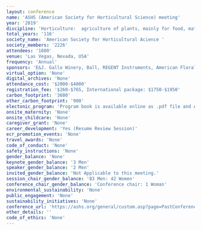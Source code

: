 ```yaml
---
layout: conference 
name: 'ASHS (American Society for Horticultural Science) meeting'
year: '2019'
discipline: 'Horticulture:  agriculture of plants, mainly for food, materials, comfort and beauty for decoration'
total_years: '116'
society_name: 'American Society for Horticultural Acience '
society_members: '2226'
attendees: '1800'
venue: 'Las Vegas, Nevada, USA'
frequency: 'Annual'
sponsors: 'E&J. Gallo Winery, Ball, REGENT Instruments, American Floral Endowment'
virtual_option: 'None'
digital_archives: 'None'
attendance_cost: '$2000-$4000'
registration_fee: '$260-$765, International package: $1750-$1950'
carbon_footprint: '3600'
other_carbon_footprint: '900'
electonic_program: 'Program book is available online as .pdf file and App.'
onsite_maternity: 'None'
onsite_childcare: 'None'
caregiver_grant: 'None'
career_development: 'Yes (Resume Review Session)'
ecr_promotion_events: 'None'
travel_awards: 'None'
code_of_conduct: 'None'
safety_instructions: 'None'
gender_balance: 'None'
keynote_gender_balance: '3 Men'
speaker_gender_balance: '2 Men'
invited_gender_balance: 'Not Applicable to this meeting.'
session_chair_gender_balance: '83 Men: 42 Women'
conference_chair_gender_balance: 'Conference chair: 1 Woman'
environmental_sustainability: 'None'
public_engagement: 'None'
sustainability_initiatives: 'None'
conference_url: 'https://ashs.org/general/custom.asp?page=PastConferences'
other_details: ''
code_of_ethics: 'None'
---
```

